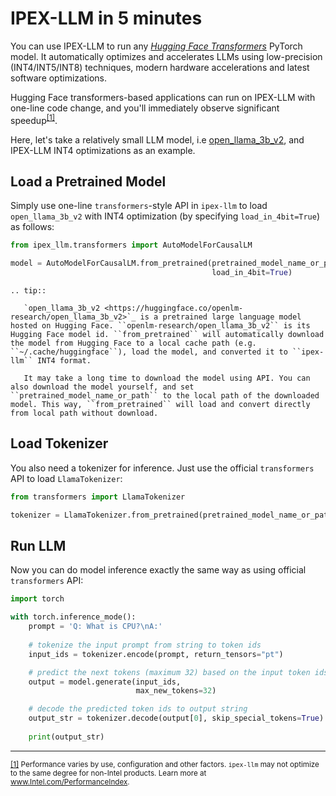 # IPEX-LLM in 5 minutes

You can use IPEX-LLM to run any [*Hugging Face Transformers*](https://huggingface.co/docs/transformers/index) PyTorch model. It automatically optimizes and accelerates LLMs using low-precision (INT4/INT5/INT8) techniques, modern hardware accelerations and latest software optimizations.

Hugging Face transformers-based applications can run on IPEX-LLM with one-line code change, and you'll immediately observe significant speedup<sup><a href="#footnote-perf" id="ref-perf">[1]</a></sup>.

Here, let's take a relatively small LLM model, i.e [open_llama_3b_v2](https://huggingface.co/openlm-research/open_llama_3b_v2), and IPEX-LLM INT4 optimizations as an example.

## Load a Pretrained Model

Simply use one-line `transformers`-style API in `ipex-llm` to load `open_llama_3b_v2` with INT4 optimization (by specifying `load_in_4bit=True`) as follows:

```python
from ipex_llm.transformers import AutoModelForCausalLM

model = AutoModelForCausalLM.from_pretrained(pretrained_model_name_or_path="openlm-research/open_llama_3b_v2",
                                             load_in_4bit=True)
```

```eval_rst
.. tip::

   `open_llama_3b_v2 <https://huggingface.co/openlm-research/open_llama_3b_v2>`_ is a pretrained large language model hosted on Hugging Face. ``openlm-research/open_llama_3b_v2`` is its Hugging Face model id. ``from_pretrained`` will automatically download the model from Hugging Face to a local cache path (e.g. ``~/.cache/huggingface``), load the model, and converted it to ``ipex-llm`` INT4 format.

   It may take a long time to download the model using API. You can also download the model yourself, and set ``pretrained_model_name_or_path`` to the local path of the downloaded model. This way, ``from_pretrained`` will load and convert directly from local path without download.
```
## Load Tokenizer

You also need a tokenizer for inference. Just use the official `transformers` API to load `LlamaTokenizer`:

```python
from transformers import LlamaTokenizer

tokenizer = LlamaTokenizer.from_pretrained(pretrained_model_name_or_path="openlm-research/open_llama_3b_v2")
```

## Run LLM

Now you can do model inference exactly the same way as using official `transformers` API:

```python
import torch

with torch.inference_mode():
    prompt = 'Q: What is CPU?\nA:'
    
    # tokenize the input prompt from string to token ids
    input_ids = tokenizer.encode(prompt, return_tensors="pt")

    # predict the next tokens (maximum 32) based on the input token ids
    output = model.generate(input_ids,
                            max_new_tokens=32)

    # decode the predicted token ids to output string
    output_str = tokenizer.decode(output[0], skip_special_tokens=True)
    
    print(output_str)
```

------

<div>
    <p>
        <sup><a href="#ref-perf" id="footnote-perf">[1]</a>
            Performance varies by use, configuration and other factors. <code><span>ipex-llm</span></code> may not optimize to the same degree for non-Intel products. Learn more at <a href="https://www.Intel.com/PerformanceIndex">www.Intel.com/PerformanceIndex</a>.
        </sup>
    </p>
</div>
